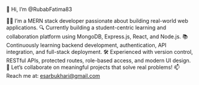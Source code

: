 👋 Hi, I’m @RubabFatima83

👨‍💻 I’m a MERN stack developer passionate about building real-world web applications.
🔍 Currently building a student-centric learning and collaboration platform using MongoDB, Express.js, React, and Node.js.
📚 Continuously learning backend development, authentication, API integration, and full-stack deployment.
🛠️ Experienced with version control, RESTful APIs, protected routes, role-based access, and modern UI design.
💬 Let’s collaborate on meaningful projects that solve real problems!
📫 Reach me at: esarbukhari@gmail.com



